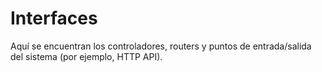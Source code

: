 # Interfaces

Aquí se encuentran los controladores, routers y puntos de entrada/salida del sistema (por ejemplo, HTTP API). 